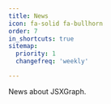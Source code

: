 ```yaml
---
title: News
icon: fa-solid fa-bullhorn
order: 7
in_shortcuts: true
sitemap:
  priority: 1
  changefreq: 'weekly'

---
```


News about JSXGraph.